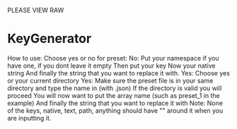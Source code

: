 PLEASE VIEW RAW               
# KeyGenerator
How to use:
Choose yes or no for preset:
No:
Put your namespace if you have one, if you dont leave it empty
Then put your key
Now your native string
And finally the string that you want to replace it with.
Yes:
Choose yes or your current directory
Yes:
Make sure the preset file is in your same directory and type the name in (with .json)
If the directory is valid you will proceed
You will now want to put the array name (such as preset_1 in the example)
And finally the string that you want to replace it with
Note:
None of the keys, native, text, path, anything should have "" around it when you are inputting it.

